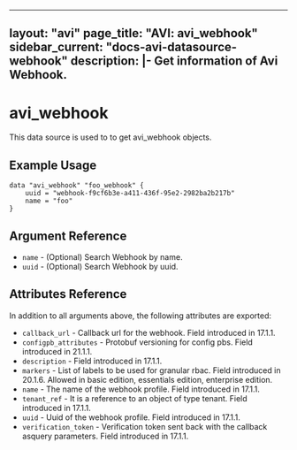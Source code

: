 <!--
    Copyright 2021 VMware, Inc.
    SPDX-License-Identifier: Mozilla Public License 2.0
-->
---
layout: "avi"
page_title: "AVI: avi_webhook"
sidebar_current: "docs-avi-datasource-webhook"
description: |-
  Get information of Avi Webhook.
---

# avi_webhook

This data source is used to to get avi_webhook objects.

## Example Usage

```hcl
data "avi_webhook" "foo_webhook" {
    uuid = "webhook-f9cf6b3e-a411-436f-95e2-2982ba2b217b"
    name = "foo"
}
```

## Argument Reference

* `name` - (Optional) Search Webhook by name.
* `uuid` - (Optional) Search Webhook by uuid.

## Attributes Reference

In addition to all arguments above, the following attributes are exported:

* `callback_url` - Callback url for the webhook. Field introduced in 17.1.1.
* `configpb_attributes` - Protobuf versioning for config pbs. Field introduced in 21.1.1.
* `description` - Field introduced in 17.1.1.
* `markers` - List of labels to be used for granular rbac. Field introduced in 20.1.6. Allowed in basic edition, essentials edition, enterprise edition.
* `name` - The name of the webhook profile. Field introduced in 17.1.1.
* `tenant_ref` - It is a reference to an object of type tenant. Field introduced in 17.1.1.
* `uuid` - Uuid of the webhook profile. Field introduced in 17.1.1.
* `verification_token` - Verification token sent back with the callback asquery parameters. Field introduced in 17.1.1.

